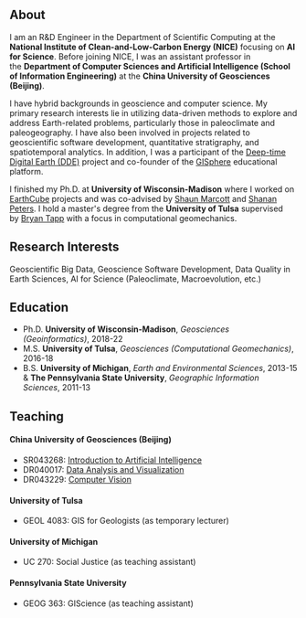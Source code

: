 ## About

I am an R&D Engineer in the Department of Scientific Computing at the **National Institute of Clean-and-Low-Carbon Energy (NICE)** focusing on **AI for Science**. Before joining NICE, I was an assistant professor in the **Department of Computer Sciences and Artificial Intelligence (School of Information Engineering)** at the **China University of Geosciences (Beijing)**.

I have hybrid backgrounds in geoscience and computer science. My primary research interests lie in utilizing data-driven methods to explore and address Earth-related problems, particularly those in paleoclimate and paleogeography. I have also been involved in projects related to geoscientific software development, quantitative stratigraphy, and spatiotemporal analytics. In addition, I was a participant of the [Deep-time Digital Earth (DDE)](https://www.ddeworld.org/) project and co-founder of the [GISphere](https://gisphere.info/) educational platform.

I finished my Ph.D. at **University of Wisconsin-Madison** where I worked on [EarthCube](https://www.earthcube.org/) projects and was co-advised by [Shaun Marcott](https://geoscience.wisc.edu/people/marcott-shaun/) and [Shanan Peters](http://strata.geology.wisc.edu/). I hold a master's degree from the **University of Tulsa** supervised by [Bryan Tapp](https://faculty.utulsa.edu/faculty/bryan-tapp/) with a focus in computational geomechanics.

## Research Interests

Geoscientific Big Data, Geoscience Software Development, Data Quality in Earth Sciences, AI for Science (Paleoclimate, Macroevolution, etc.)

## Education

- Ph.D. **University of Wisconsin-Madison**, *Geosciences (Geoinformatics)*, 2018-22
- M.S. **University of Tulsa**, *Geosciences (Computational Geomechanics)*, 2016-18
- B.S. **University of Michigan**, *Earth and Environmental Sciences*, 2013-15 & **The Pennsylvania State University**, *Geographic Information Sciences*, 2011-13

## Teaching

#### China University of Geosciences (Beijing)
- SR043268: [Introduction to Artificial Intelligence](https://yeshan-geo.github.io/pages/intro_ai)
- DR040017: [Data Analysis and Visualization](https://yeshan-geo.github.io/pages/datavis)
- DR043229: [Computer Vision](https://yeshan-geo.github.io/pages/computer_vision)

#### University of Tulsa
- GEOL 4083: GIS for Geologists (as temporary lecturer)

#### University of Michigan
- UC 270: Social Justice (as teaching assistant)

#### Pennsylvania State University
- GEOG 363: GIScience (as teaching assistant)
